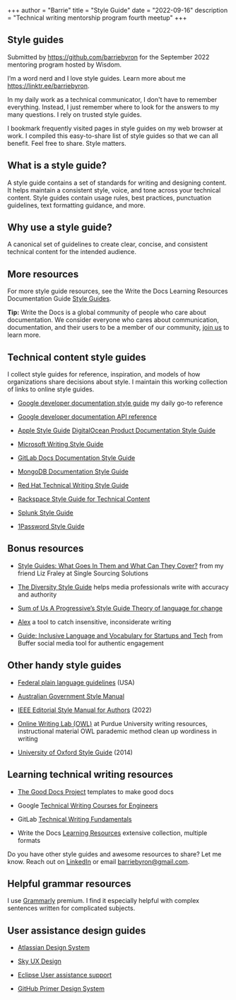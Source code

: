 +++
author = "Barrie"
title = "Style Guide"
date = "2022-09-16"
description = "Technical writing mentorship program fourth meetup"
+++
## Style guides

Submitted by <https://github.com/barriebyron> for the September 2022 mentoring program hosted by Wisdom. 

I’m a word nerd and I love style guides. Learn more about me <https://linktr.ee/barriebyron>.

In my daily work as a technical communicator, I don't have to remember everything. Instead, I just remember where to look for the answers to my many questions. I rely on trusted style guides.

I bookmark frequently visited pages in style guides on my web browser at work. I compiled this easy-to-share list of style guides so that we can all benefit. Feel free to share. Style matters.

## What is a style guide?

A style guide contains a set of standards for writing and designing content. It helps maintain a consistent style, voice, and tone across your technical content. Style guides contain usage rules, best practices, punctuation guidelines, text formatting guidance, and more.

## Why use a style guide?

A canonical set of guidelines to create clear, concise, and consistent technical content for the intended audience.

## More resources

For more style guide resources, see the Write the Docs Learning Resources Documentation Guide [Style Guides](https://www.writethedocs.org/guide/writing/style-guides/).

**Tip:** Write the Docs is a global community of people who care about documentation. We consider everyone who cares about communication, documentation, and their users to be a member of our community, [join us](https://www.writethedocs.org) to learn more.

## Technical content style guides

I collect style guides for reference, inspiration, and models of how organizations share decisions about style. I maintain this working collection of links to online style guides.

- [Google developer documentation style guide](https://developers.google.com/style) my daily go-to reference

- [Google developer documentation API reference](https://developers.google.com/style/api-reference-comments)

- [Apple Style Guide](https://help.apple.com/applestyleguide/)
[DigitalOcean Product Documentation Style Guide](https://www.digitalocean.com/docs/style/)

- [Microsoft Writing Style Guide](https://docs.microsoft.com/en-us/style-guide/welcome/)

- [GitLab Docs Documentation Style Guide](https://docs.gitlab.com/ee/development/contributing/style_guides.html)

- [MongoDB Documentation Style Guide](https://www.mongodb.com/docs/meta/style-guide/)

- [Red Hat Technical Writing Style Guide](https://stylepedia.net/style/)

- [Rackspace Style Guide for Technical Content](https://docs.rackspace.com/docs/style-guide/)

- [Splunk Style Guide](https://docs.splunk.com/Documentation/StyleGuide/current/StyleGuide/Howtouse)

- [1Password Style Guide](https://support.1password.com/style-guide/)

## Bonus resources

- [Style Guides: What Goes In Them and What Can They Cover?](https://www.single-sourcing.com/events/using-style-guides-to-achieve-content-collaboration-and-consistency/) from my friend Liz Fraley at Single Sourcing Solutions

- [The Diversity Style Guide](https://www.diversitystyleguide.com) helps media professionals write with accuracy and authority

- [Sum of Us A Progressive’s Style Guide Theory of language for change](https://s3.amazonaws.com/s3.sumofus.org/images/SUMOFUS_PROGRESSIVE-STYLEGUIDE.pdf)

- [Alex](https://github.com/get-alex/alex/blob/main/readme.md) a tool to catch insensitive, inconsiderate writing

- [Guide: Inclusive Language and Vocabulary for Startups and Tech](https://buffer.com/resources/inclusive-language-tech/) from Buffer social media tool for authentic engagement

## Other handy style guides

- [Federal plain language guidelines](https://plainlanguage.gov/guidelines/) (USA)

- [Australian Government Style Manual](https://www.stylemanual.gov.au)

- [IEEE Editorial Style Manual for Authors](http://journals.ieeeauthorcenter.ieee.org/wp-content/uploads/sites/7/IEEE-Editorial-Style-Manual-for-Authors.pdf) (2022)

- [Online Writing Lab (OWL)](https://owl.purdue.edu/owl/purdue_owl.html) at Purdue University  writing resources, instructional material
OWL parademic method clean up wordiness in writing

- [University of Oxford Style Guide](https://www.ox.ac.uk/sites/files/oxford/media_wysiwyg/University%20of%20Oxford%20Style%20Guide.pdf) (2014)

## Learning technical writing resources

- [The Good Docs Project](https://thegooddocsproject.dev) templates to make good docs

- Google [Technical Writing Courses for Engineers](https://developers.google.com/tech-writing)

- GitLab [Technical Writing Fundamentals](https://about.gitlab.com/handbook/engineering/ux/technical-writing/fundamentals/)

- Write the Docs [Learning Resources](https://www.writethedocs.org/about/learning-resources/) extensive collection, multiple formats

Do you have other style guides and awesome resources to share? Let me know. Reach out on [LinkedIn](https://www.linkedin.com/in/barriebyron/) or email <barriebyron@gmail.com>.

## Helpful grammar resources

I use [Grammarly](https://app.grammarly.com/) premium. I find it especially helpful with complex sentences written for complicated subjects.

## User assistance design guides

- [Atlassian Design System](https://atlassian.design/content)

- [Sky UX Design](
https://developer.blackbaud.com/skyux/design/guidelines/user-assistance)

- [Eclipse User assistance support](https://rtist.hcldoc.com/help/index.jsp?topic=%2Forg.eclipse.platform.doc.isv%2Fguide%2Fua.htm)

- [GitHub Primer Design System](https://styleguide.github.com/)
